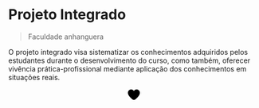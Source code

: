 # Projeto Integrado
> Faculdade anhanguera

O projeto integrado visa sistematizar os conhecimentos adquiridos pelos estudantes durante o desenvolvimento do curso, como também, oferecer vivência prática-profissional mediante aplicação dos conhecimentos em situações reais.

<p align="center"> <img src="https://github.com/ElizeuV/frontend-satelitex/blob/main/images/coracao.png" alt="HTML e CSS: praticando HTML e CSS"> </p>

